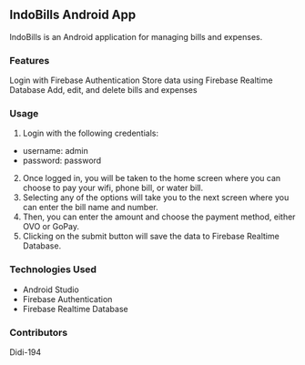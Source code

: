 ## IndoBills Android App

IndoBills is an Android application for managing bills and expenses.

### Features

Login with Firebase Authentication
Store data using Firebase Realtime Database
Add, edit, and delete bills and expenses

### Usage

1. Login with the following credentials:
* username: admin
* password: password
2. Once logged in, you will be taken to the home screen where you can choose to pay your wifi, phone bill, or water bill.
3. Selecting any of the options will take you to the next screen where you can enter the bill name and number.
4. Then, you can enter the amount and choose the payment method, either OVO or GoPay.
5. Clicking on the submit button will save the data to Firebase Realtime Database.

### Technologies Used

* Android Studio
* Firebase Authentication
* Firebase Realtime Database

### Contributors

Didi-194
